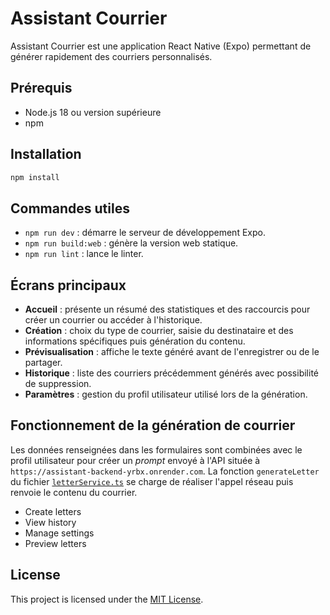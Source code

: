 # Assistant Courrier

Assistant Courrier est une application React Native (Expo) permettant de générer rapidement des courriers personnalisés.

## Prérequis

- Node.js 18 ou version supérieure
- npm

## Installation

```bash
npm install
```

## Commandes utiles

- `npm run dev` : démarre le serveur de développement Expo.
- `npm run build:web` : génère la version web statique.
- `npm run lint` : lance le linter.

## Écrans principaux

- **Accueil** : présente un résumé des statistiques et des raccourcis pour créer un courrier ou accéder à l'historique.
- **Création** : choix du type de courrier, saisie du destinataire et des informations spécifiques puis génération du contenu.
- **Prévisualisation** : affiche le texte généré avant de l'enregistrer ou de le partager.
- **Historique** : liste des courriers précédemment générés avec possibilité de suppression.
- **Paramètres** : gestion du profil utilisateur utilisé lors de la génération.

## Fonctionnement de la génération de courrier


Les données renseignées dans les formulaires sont combinées avec le profil utilisateur pour créer un *prompt* envoyé à l'API située à `https://assistant-backend-yrbx.onrender.com`. La fonction `generateLetter` du fichier [`letterService.ts`](services/letterService.ts) se charge de réaliser l'appel réseau puis renvoie le contenu du courrier.

- Create letters
- View history
- Manage settings
- Preview letters

## License

This project is licensed under the [MIT License](LICENSE).

